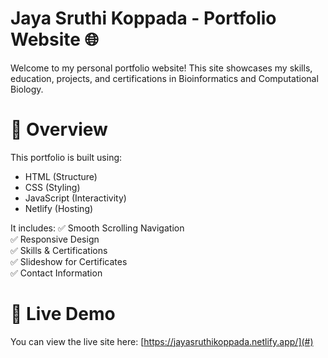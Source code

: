 # Jaya Sruthi Koppada - Portfolio Website 🌐

Welcome to my personal portfolio website! This site showcases my skills, education, projects, and certifications in Bioinformatics and Computational Biology.

# 📜 Overview
This portfolio is built using:
- HTML (Structure)
- CSS (Styling)
- JavaScript (Interactivity)
- Netlify (Hosting)

It includes:
✅ Smooth Scrolling Navigation  
✅ Responsive Design  
✅ Skills & Certifications  
✅ Slideshow for Certificates  
✅ Contact Information



# 🚀 Live Demo
You can view the live site here: [https://jayasruthikoppada.netlify.app/](#) 

